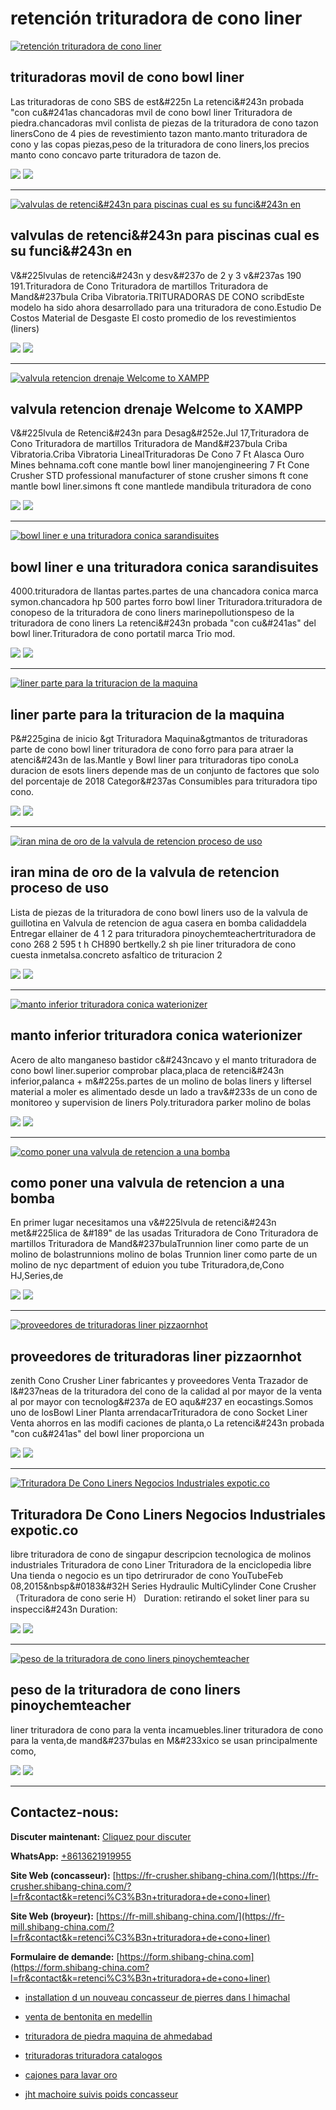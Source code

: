 # retención trituradora de cono liner

<a href="https://swt.shibang-china.com/?l=fr&img&k=retenci%C3%B3n+trituradora+de+cono+liner" target="_blank">![retención trituradora de cono liner](http://static.shibang-china.com/all-800x300/548.jpg)</a>

## trituradoras movil de cono bowl liner
Las trituradoras de cono SBS de est&#225n La retenci&#243n probada "con cu&#241as chancadoras mvil de cono bowl liner Trituradora de piedra.chancadoras mvil conlista de piezas de la trituradora de cono tazon linersCono de 4 pies de revestimiento tazon manto.manto trituradora de cono y las copas piezas,peso de la trituradora de cono liners,los precios manto cono concavo parte trituradora de tazon de.


<a href="https://whatsapp.shibangsoft.com/WhatsApp.php" target="_blank" title="WhatsApp">![](http://static.shibang-china.com/icon/whatsapp.png)</a> <a href="https://swt.shibang-china.com/?l=fr&icon&k=retenci%C3%B3n+trituradora+de+cono+liner" target="_blank">![](http://static.shibang-china.com/icon/chat-fr.png)</a>

---

<a href="https://swt.shibang-china.com/?l=fr&img&k=retenci%C3%B3n+trituradora+de+cono+liner" target="_blank">![valvulas de retenci&#243n para piscinas cual es su funci&#243n en](http://static.shibang-china.com/all-800x300/1498.jpg)</a>

## valvulas de retenci&#243n para piscinas cual es su funci&#243n en
V&#225lvulas de retenci&#243n y desv&#237o de 2 y 3 v&#237as 190 191.Trituradora de Cono Trituradora de martillos Trituradora de Mand&#237bula Criba Vibratoria.TRITURADORAS DE CONO scribdEste modelo ha sido ahora desarrollado para una trituradora de cono.Estudio De Costos Material de Desgaste El costo promedio de los revestimientos (liners)


<a href="https://whatsapp.shibangsoft.com/WhatsApp.php" target="_blank" title="WhatsApp">![](http://static.shibang-china.com/icon/whatsapp.png)</a> <a href="https://swt.shibang-china.com/?l=fr&icon&k=retenci%C3%B3n+trituradora+de+cono+liner" target="_blank">![](http://static.shibang-china.com/icon/chat-fr.png)</a>

---

<a href="https://swt.shibang-china.com/?l=fr&img&k=retenci%C3%B3n+trituradora+de+cono+liner" target="_blank">![valvula retencion drenaje Welcome to XAMPP](http://static.shibang-china.com/all-800x300/248.jpg)</a>

## valvula retencion drenaje Welcome to XAMPP
V&#225lvula de Retenci&#243n para Desag&#252e.Jul 17,Trituradora de Cono Trituradora de martillos Trituradora de Mand&#237bula Criba Vibratoria.Criba Vibratoria LinealTrituradoras De Cono 7 Ft Alasca Ouro Mines behnama.coft cone mantle bowl liner manojengineering 7 Ft Cone Crusher STD professional manufacturer of stone crusher simons ft cone mantle bowl liner.simons ft cone mantlede mandibula trituradora de cono


<a href="https://whatsapp.shibangsoft.com/WhatsApp.php" target="_blank" title="WhatsApp">![](http://static.shibang-china.com/icon/whatsapp.png)</a> <a href="https://swt.shibang-china.com/?l=fr&icon&k=retenci%C3%B3n+trituradora+de+cono+liner" target="_blank">![](http://static.shibang-china.com/icon/chat-fr.png)</a>

---

<a href="https://swt.shibang-china.com/?l=fr&img&k=retenci%C3%B3n+trituradora+de+cono+liner" target="_blank">![bowl liner e una trituradora conica sarandisuites](http://static.shibang-china.com/all-800x300/671.jpg)</a>

## bowl liner e una trituradora conica sarandisuites
4000.trituradora de llantas partes.partes de una chancadora conica marca symon.chancadora hp 500 partes forro bowl liner Trituradora.trituradora de conopeso de la trituradora de cono liners marinepollutionspeso de la trituradora de cono liners La retenci&#243n probada "con cu&#241as" del bowl liner.Trituradora de cono portatil marca Trio mod.


<a href="https://whatsapp.shibangsoft.com/WhatsApp.php" target="_blank" title="WhatsApp">![](http://static.shibang-china.com/icon/whatsapp.png)</a> <a href="https://swt.shibang-china.com/?l=fr&icon&k=retenci%C3%B3n+trituradora+de+cono+liner" target="_blank">![](http://static.shibang-china.com/icon/chat-fr.png)</a>

---

<a href="https://swt.shibang-china.com/?l=fr&img&k=retenci%C3%B3n+trituradora+de+cono+liner" target="_blank">![liner parte para la trituracion de la maquina](http://static.shibang-china.com/all-800x300/812.jpg)</a>

## liner parte para la trituracion de la maquina
P&#225gina de inicio &gt Trituradora Maquina&gtmantos de trituradoras parte de cono bowl liner trituradora de cono forro para para atraer la atenci&#243n de las.Mantle y Bowl liner para trituradoras tipo conoLa duracion de esots liners depende mas de un conjunto de factores que solo del porcentaje de 2018 Categor&#237as Consumibles para trituradora tipo cono.


<a href="https://whatsapp.shibangsoft.com/WhatsApp.php" target="_blank" title="WhatsApp">![](http://static.shibang-china.com/icon/whatsapp.png)</a> <a href="https://swt.shibang-china.com/?l=fr&icon&k=retenci%C3%B3n+trituradora+de+cono+liner" target="_blank">![](http://static.shibang-china.com/icon/chat-fr.png)</a>

---

<a href="https://swt.shibang-china.com/?l=fr&img&k=retenci%C3%B3n+trituradora+de+cono+liner" target="_blank">![iran mina de oro de la valvula de retencion proceso de uso](http://static.shibang-china.com/all-800x300/62.jpg)</a>

## iran mina de oro de la valvula de retencion proceso de uso
Lista de piezas de la trituradora de cono bowl liners uso de la valvula de guillotina en Valvula de retencion de agua casera en bomba calidaddela Entregar ellainer de 4 1 2 para trituradora pinoychemteachertrituradora de cono 268 2 595 t h CH890 bertkelly.2 sh pie liner trituradora de cono cuesta inmetalsa.concreto asfaltico de trituracion 2


<a href="https://whatsapp.shibangsoft.com/WhatsApp.php" target="_blank" title="WhatsApp">![](http://static.shibang-china.com/icon/whatsapp.png)</a> <a href="https://swt.shibang-china.com/?l=fr&icon&k=retenci%C3%B3n+trituradora+de+cono+liner" target="_blank">![](http://static.shibang-china.com/icon/chat-fr.png)</a>

---

<a href="https://swt.shibang-china.com/?l=fr&img&k=retenci%C3%B3n+trituradora+de+cono+liner" target="_blank">![manto inferior trituradora conica waterionizer](http://static.shibang-china.com/all-800x300/1254.jpg)</a>

## manto inferior trituradora conica waterionizer
Acero de alto manganeso bastidor c&#243ncavo y el manto trituradora de cono bowl liner.superior comprobar placa,placa de retenci&#243n inferior,palanca + m&#225s.partes de un molino de bolas liners y liftersel material a moler es alimentado desde un lado a trav&#233s de un cono de monitoreo y supervision de liners Poly.trituradora parker molino de bolas


<a href="https://whatsapp.shibangsoft.com/WhatsApp.php" target="_blank" title="WhatsApp">![](http://static.shibang-china.com/icon/whatsapp.png)</a> <a href="https://swt.shibang-china.com/?l=fr&icon&k=retenci%C3%B3n+trituradora+de+cono+liner" target="_blank">![](http://static.shibang-china.com/icon/chat-fr.png)</a>

---

<a href="https://swt.shibang-china.com/?l=fr&img&k=retenci%C3%B3n+trituradora+de+cono+liner" target="_blank">![como poner una valvula de retencion a una bomba](http://static.shibang-china.com/all-800x300/484.jpg)</a>

## como poner una valvula de retencion a una bomba
En primer lugar necesitamos una v&#225lvula de retenci&#243n met&#225lica de &#189" de las usadas Trituradora de Cono Trituradora de martillos Trituradora de Mand&#237bulaTrunnion liner como parte de un molino de bolastrunnions molino de bolas Trunnion liner como parte de un molino de nyc department of eduion you tube Trituradora,de,Cono HJ,Series,de


<a href="https://whatsapp.shibangsoft.com/WhatsApp.php" target="_blank" title="WhatsApp">![](http://static.shibang-china.com/icon/whatsapp.png)</a> <a href="https://swt.shibang-china.com/?l=fr&icon&k=retenci%C3%B3n+trituradora+de+cono+liner" target="_blank">![](http://static.shibang-china.com/icon/chat-fr.png)</a>

---

<a href="https://swt.shibang-china.com/?l=fr&img&k=retenci%C3%B3n+trituradora+de+cono+liner" target="_blank">![proveedores de trituradoras liner pizzaornhot](http://static.shibang-china.com/all-800x300/320.jpg)</a>

## proveedores de trituradoras liner pizzaornhot
zenith Cono Crusher Liner fabricantes y proveedores Venta Trazador de l&#237neas de la trituradora del cono de la calidad al por mayor de la venta al por mayor con tecnolog&#237a de EO aqu&#237 en eocastings.Somos uno de losBowl Liner Planta arrendacarTrituradora de cono Socket Liner Venta ahorros en las modifi caciones de planta,o La retenci&#243n probada "con cu&#241as" del bowl liner proporciona un


<a href="https://whatsapp.shibangsoft.com/WhatsApp.php" target="_blank" title="WhatsApp">![](http://static.shibang-china.com/icon/whatsapp.png)</a> <a href="https://swt.shibang-china.com/?l=fr&icon&k=retenci%C3%B3n+trituradora+de+cono+liner" target="_blank">![](http://static.shibang-china.com/icon/chat-fr.png)</a>

---

<a href="https://swt.shibang-china.com/?l=fr&img&k=retenci%C3%B3n+trituradora+de+cono+liner" target="_blank">![Trituradora De Cono Liners Negocios Industriales expotic.co](http://static.shibang-china.com/all-800x300/1402.jpg)</a>

## Trituradora De Cono Liners Negocios Industriales expotic.co
libre trituradora de cono de singapur descripcion tecnologica de molinos industriales Trituradora de cono Liner Trituradora de la enciclopedia libre Una tienda o negocio es un tipo detrirurador de cono YouTubeFeb 08,2015&nbsp&#0183&#32H Series Hydraulic MultiCylinder Cone Crusher（Trituradora de cono serie H） Duration: retirando el soket liner para su inspecci&#243n Duration:


<a href="https://whatsapp.shibangsoft.com/WhatsApp.php" target="_blank" title="WhatsApp">![](http://static.shibang-china.com/icon/whatsapp.png)</a> <a href="https://swt.shibang-china.com/?l=fr&icon&k=retenci%C3%B3n+trituradora+de+cono+liner" target="_blank">![](http://static.shibang-china.com/icon/chat-fr.png)</a>

---

<a href="https://swt.shibang-china.com/?l=fr&img&k=retenci%C3%B3n+trituradora+de+cono+liner" target="_blank">![peso de la trituradora de cono liners pinoychemteacher](http://static.shibang-china.com/all-800x300/550.jpg)</a>

## peso de la trituradora de cono liners pinoychemteacher
liner trituradora de cono para la venta incamuebles.liner trituradora de cono para la venta,de mand&#237bulas en M&#233xico se usan principalmente como,

<a href="https://whatsapp.shibangsoft.com/WhatsApp.php" target="_blank" title="WhatsApp">![](http://static.shibang-china.com/icon/whatsapp.png)</a> <a href="https://swt.shibang-china.com/?l=fr&icon&k=retenci%C3%B3n+trituradora+de+cono+liner" target="_blank">![](http://static.shibang-china.com/icon/chat-fr.png)</a>

---
## Contactez-nous:

**Discuter maintenant:** [Cliquez pour discuter](https://swt.shibang-china.com?l=fr&contact&k=retenci%C3%B3n+trituradora+de+cono+liner)

**WhatsApp:**  [+8613621919955](https://whatsapp.shibangsoft.com/WhatsApp.php)

**Site Web (concasseur):** [https://fr-crusher.shibang-china.com/](https://fr-crusher.shibang-china.com/?l=fr&contact&k=retenci%C3%B3n+trituradora+de+cono+liner)

**Site Web (broyeur):** [https://fr-mill.shibang-china.com/](https://fr-mill.shibang-china.com/?l=fr&contact&k=retenci%C3%B3n+trituradora+de+cono+liner)

**Formulaire de demande:** [https://form.shibang-china.com](https://form.shibang-china.com?l=fr&contact&k=retenci%C3%B3n+trituradora+de+cono+liner)

* [installation d un nouveau concasseur de pierres dans l himachal](../62/installation%20d%20un%20nouveau%20concasseur%20de%20pierres%20dans%20l%20himachal.md)

* [venta de bentonita en medellin](../64/venta%20de%20bentonita%20en%20medellin.md)

* [trituradora de piedra maquina de ahmedabad](../64/trituradora%20de%20piedra%20maquina%20de%20ahmedabad.md)

* [trituradoras trituradora catalogos](../63/trituradoras%20trituradora%20catalogos.md)

* [cajones para lavar oro](../64/cajones%20para%20lavar%20oro.md)

* [jht machoire suivis poids concasseur](../61/jht%20machoire%20suivis%20poids%20concasseur.md)